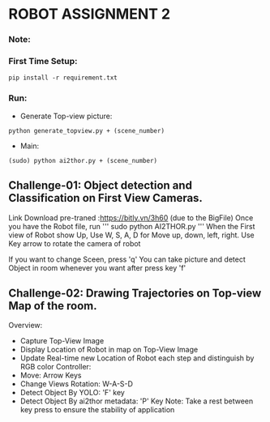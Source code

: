 # ROBOT ASSIGNMENT 2

### Note:


### First Time Setup:
```
pip install -r requirement.txt
```

### Run:
- Generate Top-view picture:
```
python generate_topview.py + (scene_number)
```
- Main:
```
(sudo) python ai2thor.py + (scene_number)
```

## Challenge-01: Object detection and Classification on First View Cameras.
Link Download pre-traned :https://bitly.vn/3h60 (due to the BigFile)
Once you have the Robot file, run
'''
sudo python AI2THOR.py
'''
When the First view of Robot show Up, Use W, S, A, D for Move up, down, left, right. Use Key arrow to rotate the camera of robot

If you want to change Sceen, press 'q'
You can take picture and detect Object in room whenever you want after press key 'f'

## Challenge-02: Drawing Trajectories on Top-view Map of the room.
Overview: 
- Capture Top-View Image
- Display Location of Robot in map on Top-View Image
- Update Real-time new Location of Robot each step and distinguish by RGB color
Controller:
- Move: Arrow Keys
- Change Views Rotation: W-A-S-D
- Detect Object By YOLO: 'F' key
- Detect Object By ai2thor metadata: 'P' Key
Note:
Take a rest between key press to ensure the stability of application


